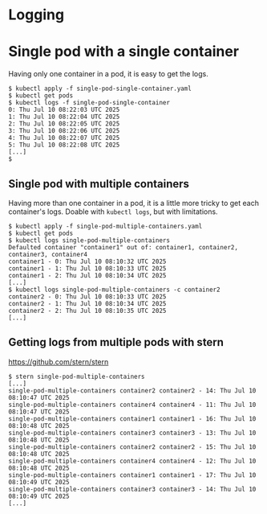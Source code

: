 # Logging

# Single pod with a single container

Having only one container in a pod, it is easy to get the logs.

```
$ kubectl apply -f single-pod-single-container.yaml
$ kubectl get pods
$ kubectl logs -f single-pod-single-container
0: Thu Jul 10 08:22:03 UTC 2025
1: Thu Jul 10 08:22:04 UTC 2025
2: Thu Jul 10 08:22:05 UTC 2025
3: Thu Jul 10 08:22:06 UTC 2025
4: Thu Jul 10 08:22:07 UTC 2025
5: Thu Jul 10 08:22:08 UTC 2025
[...]
$
```

## Single pod with multiple containers

Having more than one container in a pod, it is a little more tricky to get each
container's logs. Doable with `kubectl logs`, but with limitations.

```
$ kubectl apply -f single-pod-multiple-containers.yaml
$ kubectl get pods
$ kubectl logs single-pod-multiple-containers
Defaulted container "container1" out of: container1, container2, container3, container4
container1 - 0: Thu Jul 10 08:10:32 UTC 2025
container1 - 1: Thu Jul 10 08:10:33 UTC 2025
container1 - 2: Thu Jul 10 08:10:34 UTC 2025
[...]
$ kubectl logs single-pod-multiple-containers -c container2
container2 - 0: Thu Jul 10 08:10:33 UTC 2025
container2 - 1: Thu Jul 10 08:10:34 UTC 2025
container2 - 2: Thu Jul 10 08:10:35 UTC 2025
[...]
```

## Getting logs from multiple pods with stern

https://github.com/stern/stern

```
$ stern single-pod-multiple-containers
[...]
single-pod-multiple-containers container2 container2 - 14: Thu Jul 10 08:10:47 UTC 2025
single-pod-multiple-containers container4 container4 - 11: Thu Jul 10 08:10:47 UTC 2025
single-pod-multiple-containers container1 container1 - 16: Thu Jul 10 08:10:48 UTC 2025
single-pod-multiple-containers container3 container3 - 13: Thu Jul 10 08:10:48 UTC 2025
single-pod-multiple-containers container2 container2 - 15: Thu Jul 10 08:10:48 UTC 2025
single-pod-multiple-containers container4 container4 - 12: Thu Jul 10 08:10:48 UTC 2025
single-pod-multiple-containers container1 container1 - 17: Thu Jul 10 08:10:49 UTC 2025
single-pod-multiple-containers container3 container3 - 14: Thu Jul 10 08:10:49 UTC 2025
[...]
```
